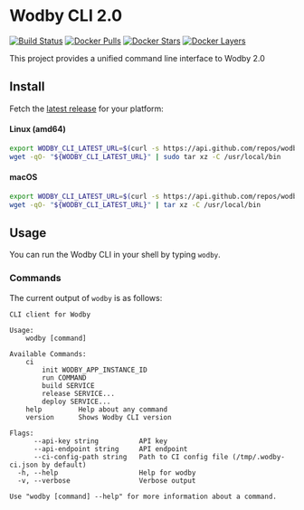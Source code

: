 # Wodby CLI 2.0

[![Build Status](https://github.com/wodby/installer/workflows/Build/badge.svg)](https://github.com/wodby/installer/actions)
[![Docker Pulls](https://img.shields.io/docker/pulls/wodby/wodby-cli.svg)](https://hub.docker.com/r/wodby/wodby-cli)
[![Docker Stars](https://img.shields.io/docker/stars/wodby/wodby-cli.svg)](https://hub.docker.com/r/wodby/wodby-cli)
[![Docker Layers](https://images.microbadger.com/badges/image/wodby/wodby-cli.svg)](https://microbadger.com/images/wodby/wodby-cli)

This project provides a unified command line interface to Wodby 2.0

## Install

Fetch the [latest release](https://github.com/wodby/wodby-cli/releases) for your platform:

#### Linux (amd64)

```bash
export WODBY_CLI_LATEST_URL=$(curl -s https://api.github.com/repos/wodby/wodby-cli/releases/latest | grep linux-amd64 | grep browser_download_url | cut -d '"' -f 4)
wget -qO- "${WODBY_CLI_LATEST_URL}" | sudo tar xz -C /usr/local/bin
```

#### macOS

```bash
export WODBY_CLI_LATEST_URL=$(curl -s https://api.github.com/repos/wodby/wodby-cli/releases/latest | grep darwin-amd64 | grep browser_download_url | cut -d '"' -f 4)
wget -qO- "${WODBY_CLI_LATEST_URL}" | tar xz -C /usr/local/bin
```

## Usage

You can run the Wodby CLI in your shell by typing `wodby`.

### Commands

The current output of `wodby` is as follows:

```
CLI client for Wodby

Usage:
    wodby [command]

Available Commands:
    ci
        init WODBY_APP_INSTANCE_ID
        run COMMAND
        build SERVICE
        release SERVICE...
        deploy SERVICE...
    help         Help about any command
    version      Shows Wodby CLI version

Flags:
      --api-key string          API key
      --api-endpoint string     API endpoint
      --ci-config-path string   Path to CI config file (/tmp/.wodby-ci.json by default)      
  -h, --help                    Help for wodby
  -v, --verbose                 Verbose output

Use "wodby [command] --help" for more information about a command.
```
